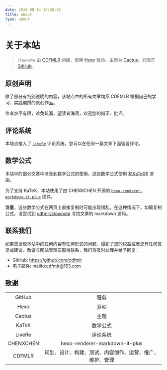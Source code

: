 ```yaml
---
date: 2019-08-14 15:20:52
title: about
type: about
---
```


# 关于本站

> `clownote` 由 [CDFMLR](https://github.com/cdfmlr) 创建，使用 [Hexo](https://hexo.io) 驱动，主题为 [Cactus](https://github.com/probberechts/hexo-theme-cactus)，托管在 [GitHub](https://github.com)。

## 原创声明

除了部分有特别说明的内容，该站点中的所有文章均系 CDFMLR 根据自己的学习、实践编撰的原创作品。

作者水平有限，难免疏漏，望读者海涵，欢迎您的指正、批评。

## 评论系统

本站点接入了 [`LiveRe`](https://www.livere.com) 评论系统，您可以在任何一篇文章下面留言评论。

## 数学公式

本站中的部分文章中涉及到数学公式的使用，这些数学公式使用 [$\KaTeX$](https://katex.org) 渲染。

为了支持 KaTeX，本站使用了由 CHENXCHEN 开源的 [`hexo-renderer-markdown-it-plus`](https://github.com/CHENXCHEN/hexo-renderer-markdown-it-plus) 插件。

**注意**，这些数学公式在网页上直接复制时可能出现错乱。在这种情况下，如需复制公式，请尝试到 [cdfmlr/clownote](https://github.com/cdfmlr/clownote) 寻找文章的 markdown 源码。

## 联系我们

如果您发现本站中的任何内容有任何形式的问题、侵犯了您的权益或者您有任何意见或建议，敬请与网站管理员取得联系，我们将及时处理并给予回复：

* GitHub: https://github.com/cdfmlr
* 电子邮件: mailto:cdfmlr@163.com

## 致谢

|           |                                                          |
| :-------: | :------------------------------------------------------: |
|  GitHub   |                           服务                           |
|   Hexo    |                           驱动                           |
|  Cactus   |                           主题                           |
|   KaTeX   |                         数学公式                         |
|  LiveRe   |                         评论系统                         |
| CHENXCHEN |              hexo-renderer-markdown-it-plus              |
|  CDFMLR   | 规划、设计、构建、测试、内容创作、运营、推广、维护、管理 |

